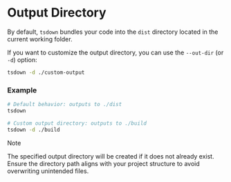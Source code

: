 # Output Directory

By default, `tsdown` bundles your code into the `dist` directory located in the current working folder.

If you want to customize the output directory, you can use the `--out-dir` (or `-d`) option:

```bash
tsdown -d ./custom-output
```

### Example

```bash
# Default behavior: outputs to ./dist
tsdown

# Custom output directory: outputs to ./build
tsdown -d ./build
```

> [!NOTE]
> The specified output directory will be created if it does not already exist. Ensure the directory path aligns with your project structure to avoid overwriting unintended files.
